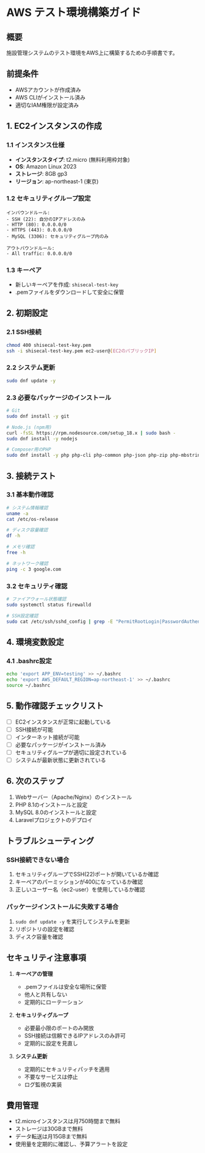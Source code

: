 # AWS テスト環境構築ガイド

## 概要
施設管理システムのテスト環境をAWS上に構築するための手順書です。

## 前提条件
- AWSアカウントが作成済み
- AWS CLIがインストール済み
- 適切なIAM権限が設定済み

## 1. EC2インスタンスの作成

### 1.1 インスタンス仕様
- **インスタンスタイプ**: t2.micro (無料利用枠対象)
- **OS**: Amazon Linux 2023
- **ストレージ**: 8GB gp3
- **リージョン**: ap-northeast-1 (東京)

### 1.2 セキュリティグループ設定
```
インバウンドルール:
- SSH (22): 自分のIPアドレスのみ
- HTTP (80): 0.0.0.0/0
- HTTPS (443): 0.0.0.0/0
- MySQL (3306): セキュリティグループ内のみ

アウトバウンドルール:
- All traffic: 0.0.0.0/0
```

### 1.3 キーペア
- 新しいキーペアを作成: `shisecal-test-key`
- .pemファイルをダウンロードして安全に保管

## 2. 初期設定

### 2.1 SSH接続
```bash
chmod 400 shisecal-test-key.pem
ssh -i shisecal-test-key.pem ec2-user@[EC2のパブリックIP]
```

### 2.2 システム更新
```bash
sudo dnf update -y
```

### 2.3 必要なパッケージのインストール
```bash
# Git
sudo dnf install -y git

# Node.js (npm用)
curl -fsSL https://rpm.nodesource.com/setup_18.x | sudo bash -
sudo dnf install -y nodejs

# Composer用のPHP
sudo dnf install -y php php-cli php-common php-json php-zip php-mbstring php-xml php-curl
```

## 3. 接続テスト

### 3.1 基本動作確認
```bash
# システム情報確認
uname -a
cat /etc/os-release

# ディスク容量確認
df -h

# メモリ確認
free -h

# ネットワーク確認
ping -c 3 google.com
```

### 3.2 セキュリティ確認
```bash
# ファイアウォール状態確認
sudo systemctl status firewalld

# SSH設定確認
sudo cat /etc/ssh/sshd_config | grep -E "PermitRootLogin|PasswordAuthentication"
```

## 4. 環境変数設定

### 4.1 .bashrc設定
```bash
echo 'export APP_ENV=testing' >> ~/.bashrc
echo 'export AWS_DEFAULT_REGION=ap-northeast-1' >> ~/.bashrc
source ~/.bashrc
```

## 5. 動作確認チェックリスト

- [ ] EC2インスタンスが正常に起動している
- [ ] SSH接続が可能
- [ ] インターネット接続が可能
- [ ] 必要なパッケージがインストール済み
- [ ] セキュリティグループが適切に設定されている
- [ ] システムが最新状態に更新されている

## 6. 次のステップ

1. Webサーバー（Apache/Nginx）のインストール
2. PHP 8.1のインストールと設定
3. MySQL 8.0のインストールと設定
4. Laravelプロジェクトのデプロイ

## トラブルシューティング

### SSH接続できない場合
1. セキュリティグループでSSH(22)ポートが開いているか確認
2. キーペアのパーミッションが400になっているか確認
3. 正しいユーザー名（ec2-user）を使用しているか確認

### パッケージインストールに失敗する場合
1. `sudo dnf update -y` を実行してシステムを更新
2. リポジトリの設定を確認
3. ディスク容量を確認

## セキュリティ注意事項

1. **キーペアの管理**
   - .pemファイルは安全な場所に保管
   - 他人と共有しない
   - 定期的にローテーション

2. **セキュリティグループ**
   - 必要最小限のポートのみ開放
   - SSH接続は信頼できるIPアドレスのみ許可
   - 定期的に設定を見直し

3. **システム更新**
   - 定期的にセキュリティパッチを適用
   - 不要なサービスは停止
   - ログ監視の実装

## 費用管理

- t2.microインスタンスは月750時間まで無料
- ストレージは30GBまで無料
- データ転送は月15GBまで無料
- 使用量を定期的に確認し、予算アラートを設定